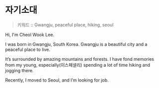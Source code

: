 # 자기소대

> 키워드 :: Gwangju, peaceful place, hiking, seoul

Hi, I'm Cheol Wook Lee.

I was born in Gwangju, South Korea.
Gwangju is a beautiful city and a peaceful place to live.

It’s surrounded by amazing mountains and forests.
I have fond memories from my young, 
especially(이스페셜리) spending a lot of time hiking and jogging there.

Recently, I moved to Seoul, and I’m looking for job.
